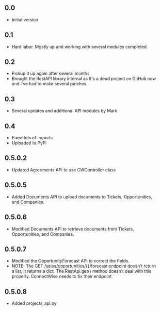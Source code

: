 0.0
---
-  Initial version

0.1
---
-  Hard labor. Mostly up and working with several modules completed.

0.2
---
- Pickup it up again after several months
- Brought the RestAPI library internal as it's a dead project on GitHub now and I've had to make several patches.

0.3
---
- Several updates and additional API modules by Mark

0.4
---
- Fixed lots of imports
- Uploaded to PyPI

0.5.0.2
---
- Updated Agreements API to use CWController class

0.5.0.5
---
- Added Documents API to upload documents to Tickets, Opportunities, and Companies.

0.5.0.6
---
- Modified Documents API to retrieve documents from Tickets, Opportunities, and Companies.

0.5.0.7
---
- Modified the OpportunityForecast API to correct the fields.
- NOTE: The GET /sales/opportunities/{}/forecast endpoint doesn't return a list, it returns a dict.  The RestApi.get() method doesn't deal with this properly.  ConnectWise needs to fix their endpoint.

0.5.0.8
---
- Added projects_api.py 